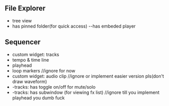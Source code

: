 ## File Explorer
* tree view
* has pinned folder(for quick access)
--has embeded player


## Sequencer
* custom widget: tracks
* tempo & time line
* playhead
* loop markers //ignore for now
* custom widget: audio clip //ignore or implement easier version pls(don't draw waveform)
* -tracks: has toggle on/off for mute/solo
* -tracks: has subwindow (for viewing fx list) //ignore till you implement playhead you dumb fuck



